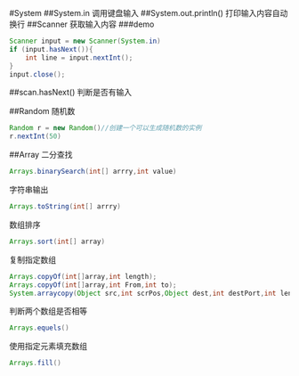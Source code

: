 #System
##System.in
调用键盘输入
##System.out.println()
打印输入内容自动换行
##Scanner
获取输入内容
###demo
```java
Scanner input = new Scanner(System.in)
if (input.hasNext()){
    int line = input.nextInt();
}
input.close();
```
##scan.hasNext()
判断是否有输入

##Random
随机数
```java
Random r = new Random()//创建一个可以生成随机数的实例
r.nextInt(50)
```
##Array
二分查找
```java
Arrays.binarySearch(int[] arrry,int value)
```
字符串输出
```java
Arrays.toString(int[] arrry)
```
数组排序
```java
Arrays.sort(int[] array)
```
复制指定数组
```java
Arrays.copyOf(int[]array,int length);
Arrays.copyOf(int[]array,int From,int to);
System.arraycopy(Object src,int scrPos,Object dest,int destPort,int length)
```
判断两个数组是否相等
```java
Arrays.equels()
```
使用指定元素填充数组
```java
Arrays.fill()
```
